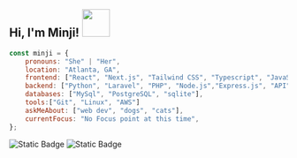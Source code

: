 <h2> Hi, I'm Minji! <img src="https://user-images.githubusercontent.com/74038190/216654116-d0e8d227-7977-4edc-8d36-63461bda9503.gif" width="50"></h2>


```javascript
const minji = {
    pronouns: "She" | "Her",
    location: "Atlanta, GA",
    frontend: ["React", "Next.js", "Tailwind CSS", "Typescript", "JavaScript"],
    backend: ["Python", "Laravel", "PHP", "Node.js","Express.js", "API", "C++"],
    databases: ["MySql", "PostgreSQL", "sqlite"],
    tools:["Git", "Linux", "AWS"]
    askMeAbout: ["web dev", "dogs", "cats"],
    currentFocus: "No Focus point at this time",
};

```


    
![Static Badge](https://img.shields.io/badge/Linkedin-blue?style=flat&logo=linkedin&link=https%3A%2F%2Fwww.linkedin.com%2Fin%2Fminji-k-suh%2F)
![Static Badge](https://img.shields.io/badge/portfolio-HelloMinji-sage?style=flat&link=https%3A%2F%2Fminji-code.github.io%2FHelloMinji%2F)
